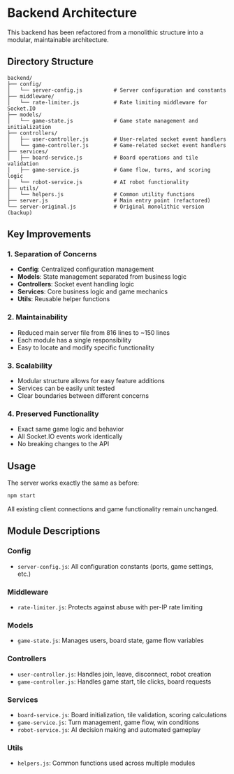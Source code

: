 # Backend Architecture

This backend has been refactored from a monolithic structure into a modular, maintainable architecture.

## Directory Structure

```
backend/
├── config/
│   └── server-config.js          # Server configuration and constants
├── middleware/
│   └── rate-limiter.js           # Rate limiting middleware for Socket.IO
├── models/
│   └── game-state.js             # Game state management and initialization
├── controllers/
│   ├── user-controller.js        # User-related socket event handlers
│   └── game-controller.js        # Game-related socket event handlers
├── services/
│   ├── board-service.js          # Board operations and tile validation
│   ├── game-service.js           # Game flow, turns, and scoring logic
│   └── robot-service.js          # AI robot functionality
├── utils/
│   └── helpers.js                # Common utility functions
├── server.js                     # Main entry point (refactored)
└── server-original.js            # Original monolithic version (backup)
```

## Key Improvements

### 1. **Separation of Concerns**
- **Config**: Centralized configuration management
- **Models**: State management separated from business logic
- **Controllers**: Socket event handling logic
- **Services**: Core business logic and game mechanics
- **Utils**: Reusable helper functions

### 2. **Maintainability**
- Reduced main server file from 816 lines to ~150 lines
- Each module has a single responsibility
- Easy to locate and modify specific functionality

### 3. **Scalability**
- Modular structure allows for easy feature additions
- Services can be easily unit tested
- Clear boundaries between different concerns

### 4. **Preserved Functionality**
- Exact same game logic and behavior
- All Socket.IO events work identically
- No breaking changes to the API

## Usage

The server works exactly the same as before:

```bash
npm start
```

All existing client connections and game functionality remain unchanged.

## Module Descriptions

### Config
- `server-config.js`: All configuration constants (ports, game settings, etc.)

### Middleware
- `rate-limiter.js`: Protects against abuse with per-IP rate limiting

### Models
- `game-state.js`: Manages users, board state, game flow variables

### Controllers
- `user-controller.js`: Handles join, leave, disconnect, robot creation
- `game-controller.js`: Handles game start, tile clicks, board requests

### Services
- `board-service.js`: Board initialization, tile validation, scoring calculations
- `game-service.js`: Turn management, game flow, win conditions
- `robot-service.js`: AI decision making and automated gameplay

### Utils
- `helpers.js`: Common functions used across multiple modules